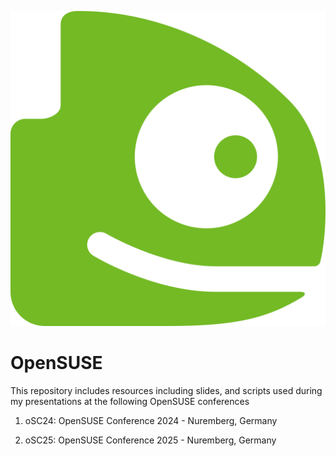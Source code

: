 ![alt text](images/opensuse_logo_01.png "OpenSUSE")
# OpenSUSE


This repository includes resources including slides, and scripts used during my presentations at the following OpenSUSE conferences

1. oSC24:  OpenSUSE Conference 2024 - Nuremberg, Germany
 
2. oSC25:  OpenSUSE Conference 2025 - Nuremberg, Germany
